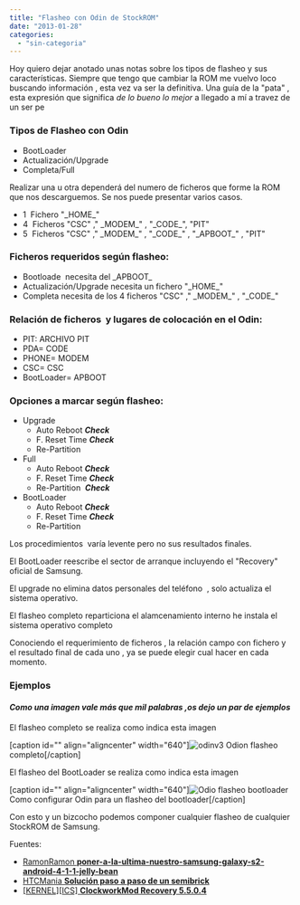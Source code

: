 ```yaml
---
title: "Flasheo con Odin de StockROM"
date: "2013-01-28"
categories: 
  - "sin-categoria"
---
```


Hoy quiero dejar anotado unas notas sobre los tipos de flasheo y sus características. Siempre que tengo que cambiar la ROM me vuelvo loco buscando información , esta vez va ser la definitiva. Una guía de la "pata" , esta expresión que significa _de lo bueno lo mejor_ a llegado a mí a travez de un ser pe

### Tipos de Flasheo con Odin

- BootLoader
- Actualización/Upgrade
- Completa/Full

Realizar una u otra dependerá del numero de ficheros que forme la ROM que nos descarguemos. Se nos puede presentar varios casos.

- 1  Fichero "\_HOME\_"
- 4  Ficheros "CSC" ," \_MODEM\_" , "\_CODE\_", "PIT"
- 5  Ficheros "CSC" ," \_MODEM\_" , "\_CODE\_" , "\_APBOOT\_" , "PIT"

### Ficheros requeridos según flasheo:

- Bootloade  necesita del \_APBOOT\_
- Actualización/Upgrade necesita un fichero "\_HOME\_"
- Completa necesita de los 4 ficheros "CSC" ," \_MODEM\_" , "\_CODE\_"

### Relación de ficheros  y lugares de colocación en el Odin:

- PIT: ARCHIVO PIT
- PDA= CODE
- PHONE= MODEM
- CSC= CSC
- BootLoader= APBOOT

### Opciones a marcar según flasheo:

- Upgrade
    - Auto Reboot _**Check**_
    - F. Reset Time _**Check**_
    - Re-Partition
- Full
    - Auto Reboot _**Check**_
    - F. Reset Time _**Check**_
    - Re-Partition  _**Check**_
- BootLoader
    - Auto Reboot _**Check**_
    - F. Reset Time _**Check**_
    - Re-Partition

Los procedimientos  varía levente pero no sus resultados finales.

El BootLoader reescribe el sector de arranque incluyendo el "Recovery" oficial de Samsung.

El upgrade no elimina datos personales del teléfono  , solo actualiza el sistema operativo.

El flasheo completo reparticiona el alamcenamiento interno he instala el sistema operativo completo

Conociendo el requerimiento de ficheros , la relación campo con fichero y el resultado final de cada uno , ya se puede elegir cual hacer en cada momento.

### Ejemplos

#### _Como una imagen vale más que mil palabras ,os dejo un par de ejemplos_

El flasheo completo se realiza como indica esta imagen

\[caption id="" align="aligncenter" width="640"\]![odinv3](images/8410506191_4413e77d87_z.jpg "Como configurar Odin para un flasheo completo") Odion flasheo completo\[/caption\]

El flasheo del BootLoader se realiza como indica esta imagen

\[caption id="" align="aligncenter" width="640"\]![Odio flasheo bootloader](images/8410559489_a497d90974_z.jpg "Como configurar Odin para un flasheo del bootloader") Como configurar Odin para un flasheo del bootloader\[/caption\]

Con esto y un bizcocho podemos componer cualquier flasheo de cualquier StockROM de Samsung.

Fuentes:

- [RamonRamon **poner-a-la-ultima-nuestro-samsung-galaxy-s2-android-4-1-1-jelly-bean**](https://ramonramon.org/blog/2012/08/03/poner-a-la-ultima-nuestro-samsung-galaxy-s2-android-4-1-1-jelly-bean/ "poner-a-la-ultima-nuestro-samsung-galaxy-s2-android-4-1-1-jelly-bean/")
- [HTCMania **Solución paso a paso de un semibrick**](https://www.htcmania.com/showthread.php?t=355993 "Solución paso a paso de un semibrick en muchos de los casos (Galaxy S2 i9100, Galaxy S1 i9000, Galaxy S SCL ... ) Y FLASHEAR ICS 4.0.3 A SGS2 GT-I9100 + CWM + ROOT DESDE RECOVERY ")
- [\[KERNEL\]\[ICS\] **ClockworkMod Recovery 5.5.0.4**](https://forum.xda-developers.com/showthread.php?t=1118693 "[KERNEL][ICS] ClockworkMod Recovery 5.5.0.4")
